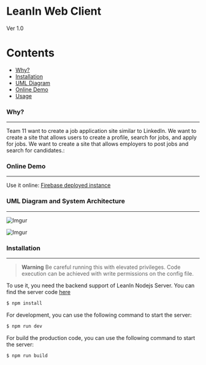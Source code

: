 # LeanIn Web Client
 Ver 1.0

Contents
========

 * [Why?](#why)
 * [Installation](#installation)
 * [UML Diagram](#uml-diagram)
 * [Online Demo](#git-integration)
 * [Usage](#usage)


 ### Why?
---
Team 11 want to create a job application site similar to LinkedIn. We want to create a site that allows users to create a profile, search for jobs, and apply for jobs. We want to create a site that allows employers to post jobs and search for candidates.:

### Online Demo
---
Use it online: [Firebase deployed instance](https://my-firebase-project-9e554.web.app)

### UML Diagram and System Architecture
---

![Imgur](https://i.imgur.com/srJnNxL.png)

![Imgur](https://i.imgur.com/PiLUJH8.jpg)


### Installation
---

> **Warning**
> Be careful running this with elevated privileges. Code execution can be achieved with write permissions on the config file.

To use it, you need the backend support of LeanIn Nodejs Server. You can find the server code [here](https://github.com/xijia007/team11-web-app-node-server)

```bash
$ npm install
```
For development, you can use the following command to start the server:

```bash
$ npm run dev
```

For build the production code, you can use the following command to start the server:

```bash
$ npm run build
```


